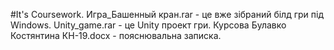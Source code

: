 #It's Coursework. Игра_Башенный кран.rar - це вже зібраний білд гри під Windows. Unity_game.rar - це Unity проект гри. Курсова Булавко Костянтина КН-19.docx - пояснювальна записка.
